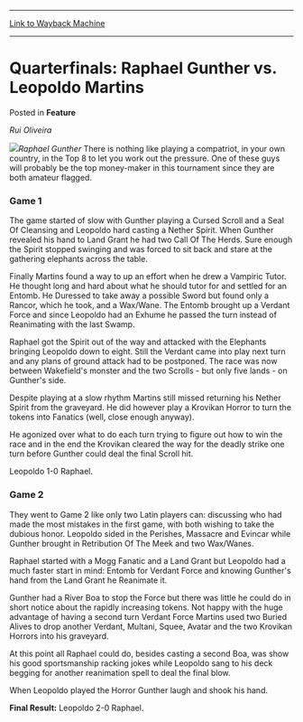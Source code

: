 
---
[Link to Wayback Machine](https://web.archive.org/web/20171030063715/https://magic.wizards.com/en/articles/archive/feature/quarterfinals-raphael-gunther-vs-leopoldo-martins-2000-01-01)

[_metadata_:wayback_url]:- "https://magic.wizards.com/en/articles/archive/feature/quarterfinals-raphael-gunther-vs-leopoldo-martins-2000-01-01"
[_metadata_:wayback_raw_url]:- "https://web.archive.org/web/20171030063715id_/https://magic.wizards.com/en/articles/archive/feature/quarterfinals-raphael-gunther-vs-leopoldo-martins-2000-01-01"
[_metadata_:wayback_capture_timestamp]:- "2017-10-30 06:37:15+00:00"
[_metadata_:publish_date]:- "2000-01-01"
[_metadata_:description]:- "Rui Oliveira Raphael Gunther There is nothing like playing a compatriot, in your own country, in the Top 8 to let you work out the pressure. One of these guys will probably be the top money-maker in this tournament since they are both amateur flagged."
[_metadata_:generator]:- "Drupal 7 (http://drupal.org)"
---


Quarterfinals: Raphael Gunther vs. Leopoldo Martins
===================================================



 Posted in **Feature**












*Rui Oliveira*


![](https://media.magic.wizards.com/image_legacy_migration/sideboard/images/gpcur01/a910.jpg)*Raphael Gunther*
There is nothing like playing a compatriot, in your own country, in the Top 8 to let you work out the pressure. One of these guys will probably be the top money-maker in this tournament since they are both amateur flagged.


### Game 1


The game started of slow with Gunther playing a Cursed Scroll and a Seal Of Cleansing and Leopoldo hard casting a Nether Spirit. When Gunther revealed his hand to Land Grant he had two Call Of The Herds. Sure enough the Spirit stopped swinging and was forced to sit back and stare at the gathering elephants across the table.


Finally Martins found a way to up an effort when he drew a Vampiric Tutor. He thought long and hard about what he should tutor for and settled for an Entomb. He Duressed to take away a possible Sword but found only a Rancor, which he took, and a Wax/Wane. The Entomb brought up a Verdant Force and since Leopoldo had an Exhume he passed the turn instead of Reanimating with the last Swamp.


Raphael got the Spirit out of the way and attacked with the Elephants bringing Leopoldo down to eight. Still the Verdant came into play next turn and any plans of ground attack had to be postponed. The race was now between Wakefield's monster and the two Scrolls - but only five lands - on Gunther's side.


Despite playing at a slow rhythm Martins still missed returning his Nether Spirit from the graveyard. He did however play a Krovikan Horror to turn the tokens into Fanatics (well, close enough anyway).


He agonized over what to do each turn trying to figure out how to win the race and in the end the Krovikan cleared the way for the deadly strike one turn before Gunther could deal the final Scroll hit.


Leopoldo 1-0 Raphael.


### Game 2


They went to Game 2 like only two Latin players can: discussing who had made the most mistakes in the first game, with both wishing to take the dubious honor. Leopoldo sided in the Perishes, Massacre and Evincar while Gunther brought in Retribution Of The Meek and two Wax/Wanes.


Raphael started with a Mogg Fanatic and a Land Grant but Leopoldo had a much faster start in mind: Entomb for Verdant Force and knowing Gunther's hand from the Land Grant he Reanimate it.


Gunther had a River Boa to stop the Force but there was little he could do in short notice about the rapidly increasing tokens. Not happy with the huge advantage of having a second turn Verdant Force Martins used two Buried Alives to drop another Verdant, Multani, Squee, Avatar and the two Krovikan Horrors into his graveyard.


At this point all Raphael could do, besides casting a second Boa, was show his good sportsmanship racking jokes while Leopoldo sang to his deck begging for another reanimation spell to deal the final blow.


When Leopoldo played the Horror Gunther laugh and shook his hand.


**Final Result:** Leopoldo 2-0 Raphael.








